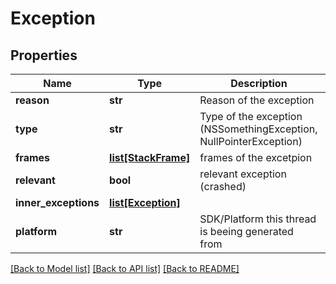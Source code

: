 # Exception

## Properties
Name | Type | Description | Notes
------------ | ------------- | ------------- | -------------
**reason** | **str** | Reason of the exception | [optional] 
**type** | **str** | Type of the exception (NSSomethingException, NullPointerException) | [optional] 
**frames** | [**list[StackFrame]**](StackFrame.md) | frames of the excetpion | 
**relevant** | **bool** | relevant exception (crashed) | [optional] 
**inner_exceptions** | [**list[Exception]**](Exception.md) |  | [optional] 
**platform** | **str** | SDK/Platform this thread is beeing generated from | [optional] 

[[Back to Model list]](../README.md#documentation-for-models) [[Back to API list]](../README.md#documentation-for-api-endpoints) [[Back to README]](../README.md)

